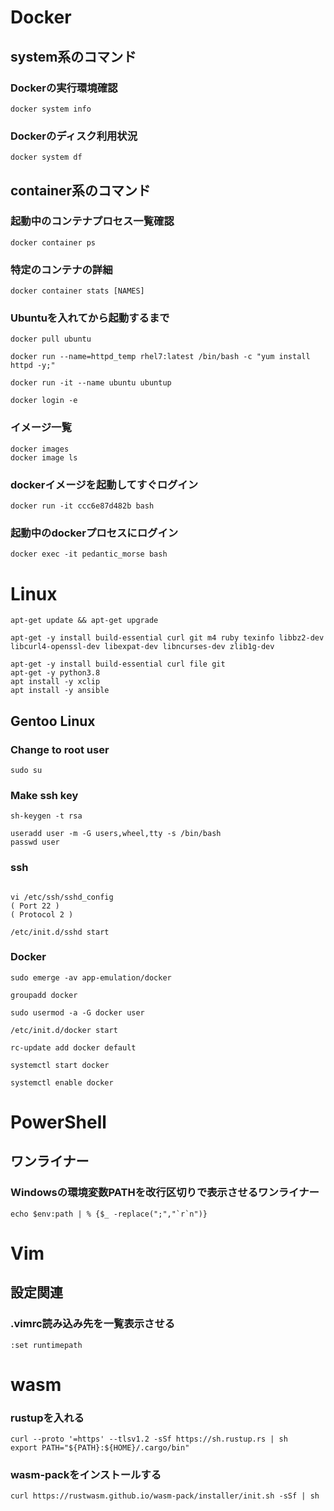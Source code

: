 # Docker

## system系のコマンド
### Dockerの実行環境確認
```
docker system info
```

### Dockerのディスク利用状況
```
docker system df
```

## container系のコマンド
### 起動中のコンテナプロセス一覧確認
```
docker container ps
```

### 特定のコンテナの詳細
```
docker container stats [NAMES]
```

### Ubuntuを入れてから起動するまで
```
docker pull ubuntu

docker run --name=httpd_temp rhel7:latest /bin/bash -c "yum install httpd -y;"

docker run -it --name ubuntu ubuntup

docker login -e

```

### イメージ一覧
```
docker images
docker image ls
```

### dockerイメージを起動してすぐログイン
```
docker run -it ccc6e87d482b bash
```

### 起動中のdockerプロセスにログイン
```
docker exec -it pedantic_morse bash
```

# Linux

```
apt-get update && apt-get upgrade

apt-get -y install build-essential curl git m4 ruby texinfo libbz2-dev libcurl4-openssl-dev libexpat-dev libncurses-dev zlib1g-dev

apt-get -y install build-essential curl file git
apt-get -y python3.8
apt install -y xclip
apt install -y ansible

```


## Gentoo Linux
### Change to root user
```
sudo su
```

### Make ssh key
```
sh-keygen -t rsa

useradd user -m -G users,wheel,tty -s /bin/bash
passwd user
```

### ssh
```

vi /etc/ssh/sshd_config
( Port 22 )
( Protocol 2 )

/etc/init.d/sshd start
```

### Docker
```
sudo emerge -av app-emulation/docker

groupadd docker

sudo usermod -a -G docker user

/etc/init.d/docker start

rc-update add docker default

systemctl start docker

systemctl enable docker
```

# PowerShell
## ワンライナー
### Windowsの環境変数PATHを改行区切りで表示させるワンライナー 

```
echo $env:path | % {$_ -replace(";","`r`n")}
```

# Vim
## 設定関連
### .vimrc読み込み先を一覧表示させる
```
:set runtimepath
```

# wasm
### rustupを入れる
```
curl --proto '=https' --tlsv1.2 -sSf https://sh.rustup.rs | sh
export PATH="${PATH}:${HOME}/.cargo/bin"
```

### wasm-packをインストールする
```
curl https://rustwasm.github.io/wasm-pack/installer/init.sh -sSf | sh
```
